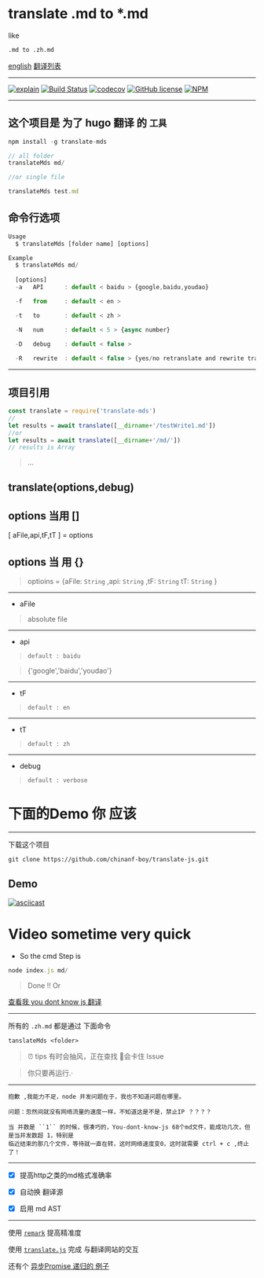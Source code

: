# translate .md to *.md 

like

``` bash
.md to .zh.md
```

[english](./README.en.md)
[翻译列表](https://github.com/chinanf-boy/translate-list)

---

[![explain](http://llever.com/explain.svg)](https://github.com/chinanf-boy/explain-translateMds)
[![Build Status](https://travis-ci.org/chinanf-boy/translate-js.svg?branch=master)](https://travis-ci.org/chinanf-boy/translate-js)
[![codecov](https://codecov.io/gh/chinanf-boy/translate-js/branch/master/graph/badge.svg)](https://codecov.io/gh/chinanf-boy/translate-js)
[![GitHub license](https://img.shields.io/github/license/chinanf-boy/translate-js.svg)](https://github.com/chinanf-boy/translate-js/blob/master/License)
[![NPM](https://nodei.co/npm/translate-mds.png)](https://nodei.co/npm/translate-mds/)

---

## 这个项目是 为了 hugo 翻译 的 `工具`

``` js
npm install -g translate-mds
```

``` js
// all folder
translateMds md/

//or single file

translateMds test.md
```

## 命令行选项

``` js
Usage
  $ translateMds [folder name] [options]

Example
  $ translateMds md/ 
  
  [options]
  -a   API      : default < baidu > {google,baidu,youdao}

  -f   from     : default < en >

  -t   to       : default < zh >

  -N   num      : default < 5 > {async number}

  -D   debug    : default < false >
  
  -R   rewrite  : default < false > {yes/no retranslate and rewrite translate file}

```
---

## 项目引用

``` js
const translate = require('translate-mds')
//
let results = await translate([__dirname+'/testWrite1.md'])
//or
let results = await translate([__dirname+'/md/'])
// results is Array


```

> ...

## translate(options,debug)

## options 当用 []

[ aFile,api,tF,tT ] = options
## options 当 用 {}

> optioins = {aFile: `String` ,api: `String` ,tF: `String` tT: `String` }

---

- aFile 

> absolute file

---

- api

>``default : baidu``

>{'google','baidu','youdao'}

---

- tF

>``default : en``

---

- tT

>``default : zh``

---

- debug

> ``default : verbose``
# 下面的Demo 你 应该 

---

下载这个项目

```
git clone https://github.com/chinanf-boy/translate-js.git
```

## Demo

[![asciicast](https://asciinema.org/a/aPDJ0Vdt3awZs8NJV8DtYH0ww.png)](https://asciinema.org/a/aPDJ0Vdt3awZs8NJV8DtYH0ww)

# Video sometime very quick

- So the cmd Step is 

``` js
node index.js md/
```

> Done !! Or

[查看我 you dont know js 翻译](https://github.com/chinanf-boy/You-Dont-Know-JS)

---

所有的 ``.zh.md`` 都是通过 下面命令

```
tanslateMds <folder>
```

> ⏰ tips 有时会抽风，正在查找 会卡住 Issue

>你只要再运行.·

---

```
抱歉 ,我能力不足，node 并发问题在于，我也不知道问题在哪里。

问题：忽然间就没有网络流量的速度一样，不知道这是不是，禁止IP ？？？？

当 并数是 ``1`` 的时候，很凑巧的，You-dont-know-js 68个md文件，能成功几次，但是当并发数超 1，特别是
临近结束的那几个文件，等待就一直在转，这时网络速度变0，这时就需要 ctrl + c ,终止了！

```

---

- [x] 提高http之类的md格式准确率

- [x] 自动换 翻译源

- [x] 启用 md AST

---

使用 [``remark``](https://github.com/wooorm/remark) 提高精准度

使用 [``translate.js``](https://github.com/Selection-Translator/translation.js) 完成 与翻译网站的交互

还有个 [异步Promise 递归的 例子](https://github.com/chinanf-boy/translate-js/blob/master/src/setObjectKey.js#L78)
